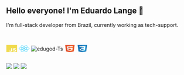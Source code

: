 ## Hello everyone! I'm Eduardo Lange 👋

I'm full-stack developer from Brazil, currently working as tech-support.

##

<div style="display: inline_block"><br>
  <img align="center" alt="edugod-Js" height="20" width="30" src="https://raw.githubusercontent.com/devicons/devicon/master/icons/javascript/javascript-plain.svg">
  <img align="center" alt="edugod-React" height="20" width="30" src="https://raw.githubusercontent.com/devicons/devicon/master/icons/react/react-original.svg">
  <img align="center" alt="edugod-Ts" height="20" width="30" src="https://cdn.jsdelivr.net/gh/devicons/devicon/icons/nodejs/nodejs-original.svg">
  <img align="center" alt="edugod-HTML" height="20" width="30" src="https://raw.githubusercontent.com/devicons/devicon/master/icons/html5/html5-original.svg">
  <img align="center" alt="edugod-CSS" height="20" width="30" src="https://raw.githubusercontent.com/devicons/devicon/master/icons/css3/css3-original.svg">
</div>
  
  ##
 
<div> 
  <a href="https://instagram.com/dududueduty" target="_blank"><img src="https://img.shields.io/badge/-Instagram-%23E4405F?style=for-the-badge&logo=instagram&logoColor=white" target="_blank"></a>
  <a href = "mailto:eduardoandrelange@gmail.com"><img src="https://img.shields.io/badge/-Gmail-%23333?style=for-the-badge&logo=gmail&logoColor=white" target="_blank"></a>
  <a href="https://www.linkedin.com/in/eduardolange" target="_blank"><img src="https://img.shields.io/badge/-LinkedIn-%230077B5?style=for-the-badge&logo=linkedin&logoColor=white" target="_blank"></a> 
</div>
